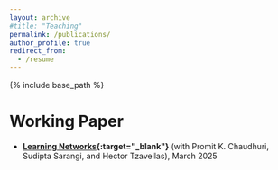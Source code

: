 ```yaml
---
layout: archive
#title: "Teaching"
permalink: /publications/
author_profile: true
redirect_from:
  - /resume
---
```


{% include base_path %}

Working Paper
======
* **[Learning Networks](https://jonghyun19.github.io/econ/files/Learning_Networks.pdf){:target="_blank"}** (with Promit K. Chaudhuri, Sudipta Sarangi, and Hector Tzavellas), March 2025
